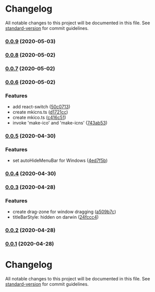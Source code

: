 # Changelog

All notable changes to this project will be documented in this file. See [standard-version](https://github.com/conventional-changelog/standard-version) for commit guidelines.

### [0.0.9](https://github.com/sprout2000/gen-icns/compare/v0.0.8...v0.0.9) (2020-05-03)

### [0.0.8](https://github.com/sprout2000/gen-icns/compare/v0.0.7...v0.0.8) (2020-05-02)

### [0.0.7](https://github.com/sprout2000/gen-icns/compare/v0.0.6...v0.0.7) (2020-05-02)

### [0.0.6](https://github.com/sprout2000/gen-icns/compare/v0.0.5...v0.0.6) (2020-05-02)


### Features

* add react-switch ([50c0713](https://github.com/sprout2000/gen-icns/commit/50c071330b116510948bcd0ee383f61a27f73e69))
* create mkicns.ts ([d1721cc](https://github.com/sprout2000/gen-icns/commit/d1721cc5c69146eb97ccae75017c49dffc430e4e))
* create mkico.ts ([c416c51](https://github.com/sprout2000/gen-icns/commit/c416c51ed2a00f85141edaf170a1b3fee1740f82))
* invoke 'make-ico' and 'make-icns' ([743ab53](https://github.com/sprout2000/gen-icns/commit/743ab53179ae1dde380f1ecd8e5221cdf8592ebd))

### [0.0.5](https://github.com/sprout2000/gen-icns/compare/v0.0.4...v0.0.5) (2020-04-30)


### Features

* set autoHideMenuBar for Windows ([4ed7f5b](https://github.com/sprout2000/gen-icns/commit/4ed7f5b69970b7edfead713a969ba8eb397a62ef))

### [0.0.4](https://github.com/sprout2000/gen-icns/compare/v0.0.3...v0.0.4) (2020-04-30)

### [0.0.3](https://github.com/sprout2000/gen-icns/compare/v0.0.2...v0.0.3) (2020-04-28)


### Features

* create drag-zone for window dragging ([a509b7c](https://github.com/sprout2000/gen-icns/commit/a509b7c512249daa6d1f14d58e2a59786394090b))
* titleBarStyle: hidden on darwin ([24fccc4](https://github.com/sprout2000/gen-icns/commit/24fccc4bf1b3a1da0b1ef39140338a8a66d771e6))

### [0.0.2](https://github.com/sprout2000/gen-icns/compare/v0.0.1...v0.0.2) (2020-04-28)

### [0.0.1](https://github.com/sprout2000/gen-icns/compare/v0.0.0...v0.0.1) (2020-04-28)

# Changelog

All notable changes to this project will be documented in this file. See [standard-version](https://github.com/conventional-changelog/standard-version) for commit guidelines.
